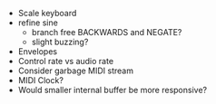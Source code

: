 - Scale keyboard
- refine sine
  - branch free BACKWARDS and NEGATE?
  - slight buzzing?
- Envelopes
- Control rate vs audio rate
- Consider garbage MIDI stream
- MIDI Clock?
- Would smaller internal buffer be more responsive?
